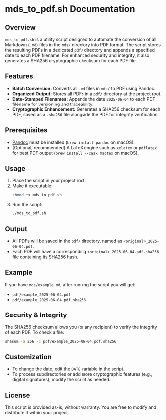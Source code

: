 # mds_to_pdf.sh Documentation

## Overview

`mds_to_pdf.sh` is a utility script designed to automate the conversion of all Markdown (`.md`)
files in the `mds/` directory into PDF format. The script stores the resulting PDFs in a dedicated
`pdf/` directory and appends a specified date to each PDF filename. For enhanced security and
integrity, it also generates a SHA256 cryptographic checksum for each PDF file.

## Features

- **Batch Conversion:** Converts all `.md` files in `mds/` to PDF using Pandoc.
- **Organized Output:** Stores all PDFs in a `pdf/` directory at the project root.
- **Date-Stamped Filenames:** Appends the date `2025-06-04` to each PDF filename for versioning and
  traceability.
- **Cryptographic Enhancement:** Generates a SHA256 checksum for each PDF, saved as a `.sha256` file
  alongside the PDF for integrity verification.

## Prerequisites

- [Pandoc](https://pandoc.org/) must be installed (`brew install pandoc` on macOS).
- (Optional, recommended) A LaTeX engine such as `xelatex` or `pdflatex` for best PDF output
  (`brew install --cask mactex` on macOS).

## Usage

1. Place the script in your project root.
2. Make it executable:
   ```bash
   chmod +x mds_to_pdf.sh
   ```
3. Run the script:
   ```bash
   ./mds_to_pdf.sh
   ```

## Output

- All PDFs will be saved in the `pdf/` directory, named as `<original>_2025-06-04.pdf`.
- Each PDF will have a corresponding `<original>_2025-06-04.pdf.sha256` file containing its SHA256
  hash.

## Example

If you have `mds/example.md`, after running the script you will get:

- `pdf/example_2025-06-04.pdf`
- `pdf/example_2025-06-04.pdf.sha256`

## Security & Integrity

The SHA256 checksum allows you (or any recipient) to verify the integrity of each PDF. To check a
file:

```bash
shasum -a 256 -c pdf/example_2025-06-04.pdf.sha256
```

## Customization

- To change the date, edit the `DATE` variable in the script.
- To process subdirectories or add more cryptographic features (e.g., digital signatures), modify
  the script as needed.

## License

This script is provided as-is, without warranty. You are free to modify and distribute it within
your project.

